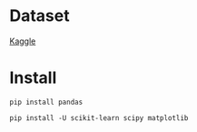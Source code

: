 # Dataset

[Kaggle](https:/​/www.​kaggle.​com/​c/histopathologic-​cancer-​detection/​data)

# Install

```
pip install pandas

pip install -U scikit-learn scipy matplotlib
```